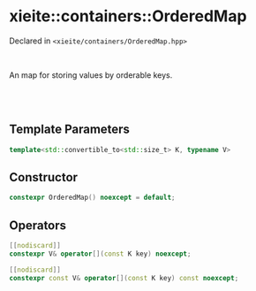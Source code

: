 # xieite::containers::OrderedMap
Declared in `<xieite/containers/OrderedMap.hpp>`

<br/>

An map for storing values by orderable keys.

<br/><br/>

## Template Parameters
```cpp
template<std::convertible_to<std::size_t> K, typename V>
```

## Constructor
```cpp
constexpr OrderedMap() noexcept = default;
```

## Operators
```cpp
[[nodiscard]]
constexpr V& operator[](const K key) noexcept;
```
```cpp
[[nodiscard]]
constexpr const V& operator[](const K key) const noexcept;
```
